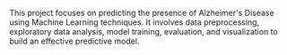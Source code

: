 This project focuses on predicting the presence of Alzheimer's Disease using Machine Learning techniques. It involves data preprocessing, exploratory data analysis, model training, evaluation, and visualization to build an effective predictive model.
